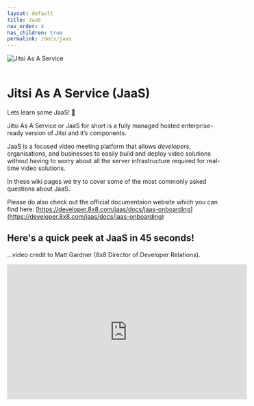 ```yaml
---
layout: default
title: JaaS
nav_order: 4
has_children: true
permalink: /docs/jaas
---
```


<img
    style="display: block;
           margin-left: auto;
           margin-right: auto;"
    src="/cpaas-wiki/image_assets/jitsi+powered_by.png"
    alt="Jitsi As A Service">
&nbsp;

# Jitsi As A Service (JaaS)

Lets learn some JaaS! 🎷

Jitsi As A Service or JaaS for short is a fully managed hosted enterprise-ready version of Jitsi and it’s components.

JaaS is a focused video meeting platform that allows _developers_, organisations, and businesses to easily build and deploy video solutions without having to worry about all the server infrastructure required for real-time video solutions.

In these wiki pages we try to cover some of the most commonly asked questions about JaaS.

Please do also check out the official documentaion website which you can find here:
[https://developer.8x8.com/jaas/docs/jaas-onboarding](https://developer.8x8.com/jaas/docs/jaas-onboarding)

## Here's a quick peek at JaaS in 45 seconds!
...video credit to Matt Gardner (8x8 Director of Developer Relations).

<iframe width="560" height="315" src="https://www.youtube.com/embed/yhNP-rI_DTM" title="YouTube video player" frameborder="0" allow="accelerometer; autoplay; clipboard-write; encrypted-media; gyroscope; picture-in-picture" allowfullscreen></iframe>
